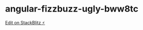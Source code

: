 # angular-fizzbuzz-ugly-bww8tc

[Edit on StackBlitz ⚡️](https://stackblitz.com/edit/angular-fizzbuzz-ugly-bww8tc)